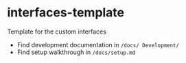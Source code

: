 
# interfaces-template
Template for the custom interfaces

- Find development documentation in `/docs/ Development/`  
- Find setup walkthrough in `/docs/setup.md`
